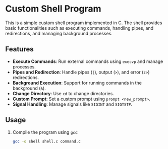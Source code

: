 # Custom Shell Program

This is a simple custom shell program implemented in C. The shell provides basic functionalities such as executing commands, handling pipes, and redirections, and managing background processes.

## Features

- **Execute Commands**: Run external commands using `execvp` and manage processes.
- **Pipes and Redirection**: Handle pipes (`|`), output (`>`), and error (`2>`) redirections.
- **Background Execution**: Support for running commands in the background (`&`).
- **Change Directory**: Use `cd` to change directories.
- **Custom Prompt**: Set a custom prompt using `prompt <new_prompt>`.
- **Signal Handling**: Manage signals like `SIGINT` and `SIGTSTP`.

## Usage

1. Compile the program using `gcc`:
   ```bash
   gcc -o shell shell.c command.c
